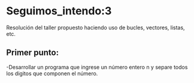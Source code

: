 # Seguimos_intendo:3
Resolución del taller propuesto haciendo uso de bucles, vectores, listas, etc.
## Primer punto:
-Desarrollar un programa que ingrese un número entero n y separe todos los digitos que componen el número.
